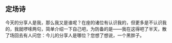 ## 定场诗

今天的分享人是我，那么我又是谁呢？在座的诸位有认识我的，但更多是不认识我的，我就啰嗦两句，简单介绍一下自己吧，为防备的是——我在这得吧了半天，散了场回去有人问您：今儿的分享人是哪位？您想了想说，一个黑胖子。

